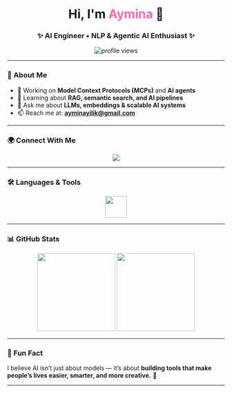 <h1 align="center"> Hi, I'm <span style="color:#FF69B4;">Aymina</span> 👋</h1>
<h3 align="center">✨ AI Engineer • NLP & Agentic AI Enthusiast ✨</h3>

<p align="center">
  <img src="https://komarev.com/ghpvc/?username=lilofthea&label=Profile%20Views&color=ff69b4&style=for-the-badge" alt="profile views" />
</p>

---

### 🌟 About Me  
- 🔭 Working on **Model Context Protocols (MCPs)** and **AI agents**  
- 🌱 Learning about **RAG, semantic search, and AI pipelines**  
- 💬 Ask me about **LLMs, embeddings & scalable AI systems**  
- 📫 Reach me at: **ayminayilik@gmail.com**  

---

### 🌍 Connect With Me  
<p align="center">
<a href="https://www.linkedin.com/in/aymina-yilik/" target="_blank">
  <img src="https://img.shields.io/badge/LinkedIn-%230077B5.svg?&style=for-the-badge&logo=linkedin&logoColor=white" />
</a>
</p>

---

### 🛠️ Languages & Tools  
<p align="center">
  <img src="https://skillicons.dev/icons?i=python,pytorch,tensorflow,mongodb,git,docker" height="50"/>
</p>

---

### 📊 GitHub Stats  
<p align="center">
  <img src="https://github-readme-stats.vercel.app/api?username=lilofthea&show_icons=true&theme=tokyonight&hide_border=true" height="180"/>
  <img src="https://github-readme-streak-stats.herokuapp.com/?user=lilofthea&theme=tokyonight&hide_border=true" height="180"/>
</p>

---

### 🌈 Fun Fact  
I believe AI isn’t just about models — it’s about **building tools that make people’s lives easier, smarter, and more creative.** 🚀  

---
